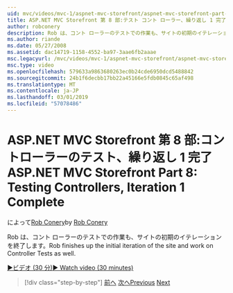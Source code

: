 ```yaml
---
uid: mvc/videos/mvc-1/aspnet-mvc-storefront/aspnet-mvc-storefront-part-8-testing-controllers-iteration-1-complete
title: ASP.NET MVC Storefront 第 8 部:テスト コント ローラー、繰り返し 1 完了 |Microsoft Docs
author: robconery
description: Rob は、コント ローラーのテストでの作業も、サイトの初期のイテレーションを終了します。
ms.author: riande
ms.date: 05/27/2008
ms.assetid: dac14719-1158-4552-ba97-3aae6fb2aaae
msc.legacyurl: /mvc/videos/mvc-1/aspnet-mvc-storefront/aspnet-mvc-storefront-part-8-testing-controllers-iteration-1-complete
msc.type: video
ms.openlocfilehash: 579633a9863680263ec0b24cde6950dcd5488842
ms.sourcegitcommit: 24b1f6decbb17bb22a45166e5fdb0845c65af498
ms.translationtype: MT
ms.contentlocale: ja-JP
ms.lasthandoff: 03/01/2019
ms.locfileid: "57078486"
---
```

<a name="aspnet-mvc-storefront-part-8-testing-controllers-iteration-1-complete"></a><span data-ttu-id="55623-103">ASP.NET MVC Storefront 第 8 部:コントローラーのテスト、繰り返し 1 完了</span><span class="sxs-lookup"><span data-stu-id="55623-103">ASP.NET MVC Storefront Part 8: Testing Controllers, Iteration 1 Complete</span></span>
====================
<span data-ttu-id="55623-104">によって[Rob Conery](https://github.com/robconery)</span><span class="sxs-lookup"><span data-stu-id="55623-104">by [Rob Conery](https://github.com/robconery)</span></span>

<span data-ttu-id="55623-105">Rob は、コント ローラーのテストでの作業も、サイトの初期のイテレーションを終了します。</span><span class="sxs-lookup"><span data-stu-id="55623-105">Rob finishes up the initial iteration of the site and work on Controller Tests as well.</span></span>

[<span data-ttu-id="55623-106">&#9654;ビデオ (30 分)</span><span class="sxs-lookup"><span data-stu-id="55623-106">&#9654; Watch video (30 minutes)</span></span>](https://channel9.msdn.com/Blogs/ASP-NET-Site-Videos/aspnet-mvc-storefront-part-8-testing-controllers-iteration-1-complete)

> [!div class="step-by-step"]
> <span data-ttu-id="55623-107">[前へ](aspnet-mvc-storefront-part-7-routing-and-ui-work.md)
> [次へ](aspnet-mvc-storefront-part-9-the-shopping-cart.md)</span><span class="sxs-lookup"><span data-stu-id="55623-107">[Previous](aspnet-mvc-storefront-part-7-routing-and-ui-work.md)
[Next](aspnet-mvc-storefront-part-9-the-shopping-cart.md)</span></span>
